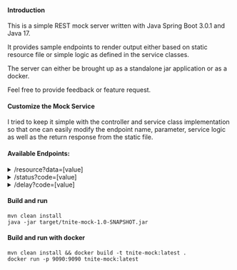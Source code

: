 #### Introduction

This is a simple REST mock server written with Java Spring Boot 3.0.1 and Java 17.

It provides sample endpoints to render output either based on static resource file or simple logic as defined in the service classes.

The server can either be brought up as a standalone jar application or as a docker.

Feel free to provide feedback or feature request.


#### Customize the Mock Service

I tried to keep it simple with the controller and service class implementation so that one can easily modify the endpoint name, parameter, service logic as well
as the return response from the static file.


#### Available Endpoints:


<details>
<summary>/resource?data=[value]</summary>

This mock service returns static response from the file located in `src/main/resources/data`


_Sample 1_

**curl "http://localhost:9090/resource?data=100"**


will return 

```console
[
 {"id":"100","name":"jack","age":"30"},
 {"id":"101","name":"jill","age":"32"}
]
```

_Sample 2_

**curl "http://localhost:9090/resource?data=200"**


will return

```console
[
 {"id":"200","name":"tom","age":"40"},
 {"id":"201","name":"jerry","age":"28"}
]
```

When request with a non existing file, the response will be reading from file `empty`

_Sample 3_

**curl "http://localhost:9090/resource?data=300"**


will return

```console
[]
```
</details>

<details>
<summary>/status?code=[value]</summary>

_Sample 1_


**curl "http://localhost:9090/status?code=200"**


will return status code 200 and the following response

```console
OK
```

_Sample 2_

**curl "http://localhost:9090/status?code=403"**


will return status code 403 and the following response

```console
FORBIDDEN
```

Currently the following status codes are supported:

| Code  | Status |
| ------------- | ------------- |
| 200  | OK  |
| 403  | FORBIDDEN  |
| 404  | NOT FOUND  |
| 500  | INTERNAL SERVER ERROR  |
| 503  | SERVICE UNAVAILABLE  |
| 504  | GATEWAY TIMEOUT  |


</details>

<details>
<summary>/delay?code=[value]</summary>

_Sample 1_


**curl "http://localhost:9090/delay?ms=3000"**


will return response with 3000 milliseconds delay

```console
Reponse with delay of 3000 milliseconds
```
</details>

#### Build and run
```console
mvn clean install
java -jar target/tnite-mock-1.0-SNAPSHOT.jar
```
#### Build and run with docker
```console
mvn clean install && docker build -t tnite-mock:latest .
docker run -p 9090:9090 tnite-mock:latest
```
